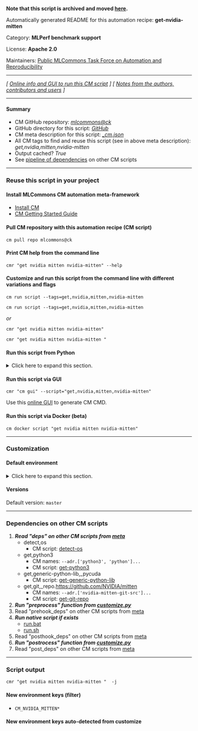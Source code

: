 **Note that this script is archived and moved [here](https://github.com/mlcommons/cm4mlops/tree/main/script/get-nvidia-mitten).**



Automatically generated README for this automation recipe: **get-nvidia-mitten**

Category: **MLPerf benchmark support**

License: **Apache 2.0**

Maintainers: [Public MLCommons Task Force on Automation and Reproducibility](https://github.com/mlcommons/ck/blob/master/docs/taskforce.md)

---
*[ [Online info and GUI to run this CM script](https://access.cknowledge.org/playground/?action=scripts&name=get-nvidia-mitten,1c045f2902374de9) ] [ [Notes from the authors, contributors and users](README-extra.md) ]*

---
#### Summary

* CM GitHub repository: *[mlcommons@ck](https://github.com/mlcommons/ck/tree/dev/cm-mlops)*
* GitHub directory for this script: *[GitHub](https://github.com/mlcommons/ck/tree/dev/cm-mlops/script/get-nvidia-mitten)*
* CM meta description for this script: *[_cm.json](_cm.json)*
* All CM tags to find and reuse this script (see in above meta description): *get,nvidia,mitten,nvidia-mitten*
* Output cached? *True*
* See [pipeline of dependencies](#dependencies-on-other-cm-scripts) on other CM scripts


---
### Reuse this script in your project

#### Install MLCommons CM automation meta-framework

* [Install CM](https://access.cknowledge.org/playground/?action=install)
* [CM Getting Started Guide](https://github.com/mlcommons/ck/blob/master/docs/getting-started.md)

#### Pull CM repository with this automation recipe (CM script)

```cm pull repo mlcommons@ck```

#### Print CM help from the command line

````cmr "get nvidia mitten nvidia-mitten" --help````

#### Customize and run this script from the command line with different variations and flags

`cm run script --tags=get,nvidia,mitten,nvidia-mitten`

`cm run script --tags=get,nvidia,mitten,nvidia-mitten `

*or*

`cmr "get nvidia mitten nvidia-mitten"`

`cmr "get nvidia mitten nvidia-mitten " `


#### Run this script from Python

<details>
<summary>Click here to expand this section.</summary>

```python

import cmind

r = cmind.access({'action':'run'
                  'automation':'script',
                  'tags':'get,nvidia,mitten,nvidia-mitten'
                  'out':'con',
                  ...
                  (other input keys for this script)
                  ...
                 })

if r['return']>0:
    print (r['error'])

```

</details>


#### Run this script via GUI

```cmr "cm gui" --script="get,nvidia,mitten,nvidia-mitten"```

Use this [online GUI](https://cKnowledge.org/cm-gui/?tags=get,nvidia,mitten,nvidia-mitten) to generate CM CMD.

#### Run this script via Docker (beta)

`cm docker script "get nvidia mitten nvidia-mitten" `

___
### Customization

#### Default environment

<details>
<summary>Click here to expand this section.</summary>

These keys can be updated via `--env.KEY=VALUE` or `env` dictionary in `@input.json` or using script flags.


</details>

#### Versions
Default version: `master`

___
### Dependencies on other CM scripts


  1. ***Read "deps" on other CM scripts from [meta](https://github.com/mlcommons/ck/tree/dev/cm-mlops/script/get-nvidia-mitten/_cm.json)***
     * detect,os
       - CM script: [detect-os](https://github.com/mlcommons/ck/tree/master/cm-mlops/script/detect-os)
     * get,python3
       * CM names: `--adr.['python3', 'python']...`
       - CM script: [get-python3](https://github.com/mlcommons/ck/tree/master/cm-mlops/script/get-python3)
     * get,generic-python-lib,_pycuda
       - CM script: [get-generic-python-lib](https://github.com/mlcommons/ck/tree/master/cm-mlops/script/get-generic-python-lib)
     * get,git,_repo.https://github.com/NVIDIA/mitten
       * CM names: `--adr.['nvidia-mitten-git-src']...`
       - CM script: [get-git-repo](https://github.com/mlcommons/ck/tree/master/cm-mlops/script/get-git-repo)
  1. ***Run "preprocess" function from [customize.py](https://github.com/mlcommons/ck/tree/dev/cm-mlops/script/get-nvidia-mitten/customize.py)***
  1. Read "prehook_deps" on other CM scripts from [meta](https://github.com/mlcommons/ck/tree/dev/cm-mlops/script/get-nvidia-mitten/_cm.json)
  1. ***Run native script if exists***
     * [run.bat](https://github.com/mlcommons/ck/tree/dev/cm-mlops/script/get-nvidia-mitten/run.bat)
     * [run.sh](https://github.com/mlcommons/ck/tree/dev/cm-mlops/script/get-nvidia-mitten/run.sh)
  1. Read "posthook_deps" on other CM scripts from [meta](https://github.com/mlcommons/ck/tree/dev/cm-mlops/script/get-nvidia-mitten/_cm.json)
  1. ***Run "postrocess" function from [customize.py](https://github.com/mlcommons/ck/tree/dev/cm-mlops/script/get-nvidia-mitten/customize.py)***
  1. Read "post_deps" on other CM scripts from [meta](https://github.com/mlcommons/ck/tree/dev/cm-mlops/script/get-nvidia-mitten/_cm.json)

___
### Script output
`cmr "get nvidia mitten nvidia-mitten "  -j`
#### New environment keys (filter)

* `CM_NVIDIA_MITTEN*`
#### New environment keys auto-detected from customize
